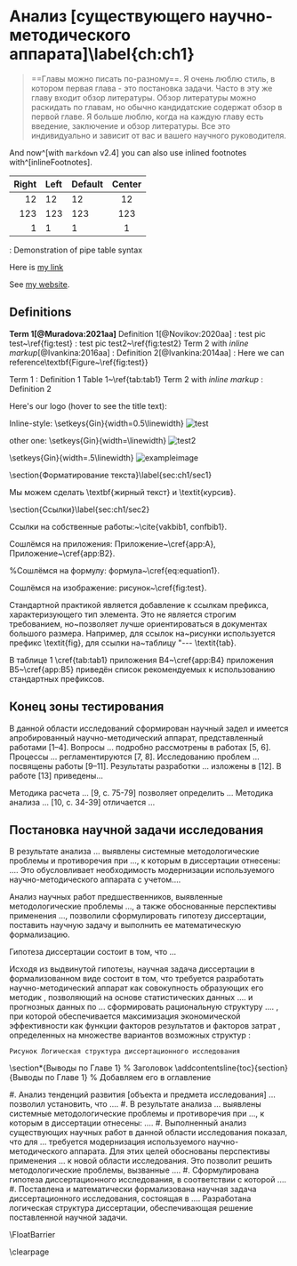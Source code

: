 # Анализ [существующего научно-методического аппарата]\label{ch:ch1}

> ==Главы можно писать по-разному==. Я очень люблю стиль, в котором первая глава - это постановка задачи. Часто в эту же главу входит обзор литературы. Обзор литературы можно раскидать по главам, но обычно кандидатские содержат обзор в первой главе. Я больше люблю, когда на каждую главу есть введение, заключение и обзор литературы. Все это индивидуально и зависит от вас и вашего научного руководителя.

And now^[with `markdown` v2.4] you can also use inlined footnotes with^[inlineFootnotes].


| Right | Left | Default | Center |
|------:|:-----|:--------|:------:|
|    12 | 12   | 12      |   12   |
|   123 | 123  | 123     |  123   |
|     1 | 1    | 1       |   1    |
: Demonstration of pipe table syntax

Here is [my link][FOO]

[Foo]: /bar/baz


See [my website][].

[my website]: http://foo.bar.baz

## Definitions

**Term 1[@Muradova:2021aa]**
Definition 1[@Novikov:2020aa]
: test pic test~\ref{fig:test}
: test pic test2~\ref{fig:test2}
Term 2 with *inline markup*[@Ivankina:2016aa]
: Definition 2[@Ivankina:2014aa]
: Here we can reference\textbf{Figure~\ref{fig:test}}



Term 1
: Definition 1 Table 1~\ref{tab:tab1}
Term 2 with *inline markup*
: Definition 2


Here's our logo (hover to see the title text):

Inline-style:
\setkeys{Gin}{width=0.5\linewidth}
![test](123.png "Logo Title test2")

other one:
\setkeys{Gin}{width=\linewidth}
![test2](123.png "Logo Title test2")

\setkeys{Gin}{width=.5\linewidth}
![exampleimage](123.png "An exemplary image")

\section{Форматирование текста}\label{sec:ch1/sec1}

Мы можем сделать \textbf{жирный текст} и \textit{курсив}.

\section{Ссылки}\label{sec:ch1/sec2}


Ссылки на собственные работы:~\cite{vakbib1, confbib1}.

Сошлёмся на приложения: Приложение~\cref{app:A}, Приложение~\cref{app:B2}.

%Сошлёмся на формулу: формула~\cref{eq:equation1}.

Сошлёмся на изображение: рисунок~\cref{fig:test}.

Стандартной практикой является добавление к ссылкам префикса, характеризующего тип элемента.
Это не является строгим требованием, но~позволяет лучше ориентироваться в документах большого размера.
Например, для ссылок на~рисунки используется префикс \textit{fig},
для ссылки на~таблицу "--- \textit{tab}.

В таблице 1 \cref{tab:tab1} приложения B4~\cref{app:B4} приложения B5~\cref{app:B5} приведён список рекомендуемых
к использованию стандартных префиксов.

## Конец зоны тестирования

В данной области исследований сформирован научный задел и имеется апробированный научно-методический аппарат, представленный работами [1–4]. Вопросы ... подробно рассмотрены в работах [5, 6]. Процессы ... регламентируются [7, 8]. Исследованию проблем ... посвящены работы [9–11]. Результаты разработки ... изложены в [12]. В работе [13] приведены... 

Методика расчета ... [9, с. 75-79] позволяет определить ... Методика анализа ... [10, с. 34-39] отличается ...

## Постановка научной задачи исследования

В результате анализа ... выявлены системные методологические проблемы и противоречия при ..., к которым в диссертации отнесены: .... Это обусловливает необходимость модернизации используемого научно-методического аппарата с учетом....

Анализ научных работ предшественников, выявленные методологические проблемы ..., а также обоснованные перспективы применения ..., позволили сформулировать гипотезу диссертации, поставить научную задачу и выполнить ее математическую формализацию.

Гипотеза диссертации состоит в том, что ...

Исходя из выдвинутой гипотезы, научная задача диссертации в формализованном виде состоит в том, что требуется разработать научно-методический аппарат  как совокупность образующих его методик , позволяющий на основе статистических данных ....  и прогнозных данных по ...  сформировать рациональную структуру .... , при которой обеспечивается максимизация экономической эффективности  как функции факторов результатов  и факторов затрат , определенных на множестве вариантов возможных структур :

`Рисунок Логическая структура диссертационного исследования`

\section\*{Выводы по Главе 1}                       % Заголовок
\addcontentsline{toc}{section}{Выводы по Главе 1}  % Добавляем его в оглавление


#. Анализ тенденций развития [объекта и предмета исследования] ... позволил установить, что ....
#. В результате анализа ... выявлены системные методологические проблемы и противоречия при ..., к которым в диссертации отнесены:  ....
#. Выполненный анализ существующих научных работ в данной области исследования показал, что для ... требуется модернизация используемого научно-методического аппарата. Для этих целей обоснованы перспективы применения ... к новой области исследования. Это позволит решить методологические проблемы, вызванные ....
#. Сформулирована гипотеза диссертационного исследования, в соответствии с которой ....
#. Поставлена и математически формализована научная задача диссертационного исследования, состоящая в .... Разработана логическая структура диссертации, обеспечивающая решение поставленной научной задачи.

\FloatBarrier

\clearpage